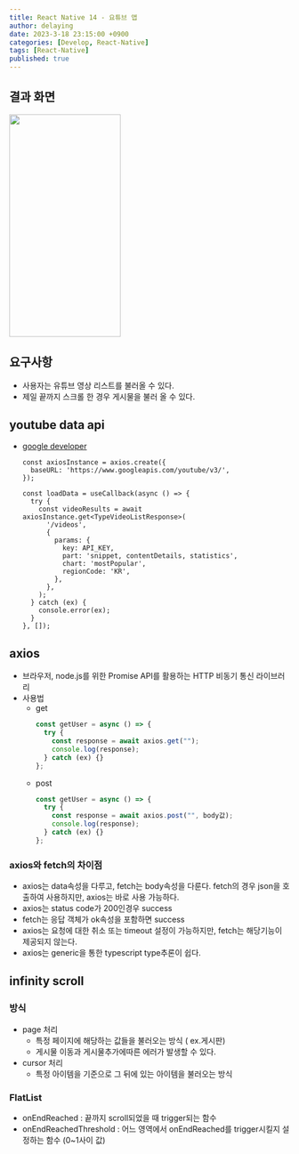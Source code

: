 ```yaml
---
title: React Native 14 - 요튜브 앱
author: delaying
date: 2023-3-18 23:15:00 +0900
categories: [Develop, React-Native]
tags: [React-Native]
published: true
---
```


## 결과 화면

<img src="https://user-images.githubusercontent.com/72879145/226363395-648b7286-3dfb-417f-9c14-74a08093990b.GIF" width="200" height="400">

## 요구사항

- 사용자는 유튜브 영상 리스트를 불러올 수 있다.
- 제일 끝까지 스크롤 한 경우 게시물을 불러 올 수 있다.

## youtube data api

- [google developer](https://developers.google.com/youtube/v3/getting-started?hl=ko)

  ```
  const axiosInstance = axios.create({
    baseURL: 'https://www.googleapis.com/youtube/v3/',
  });

  const loadData = useCallback(async () => {
    try {
      const videoResults = await axiosInstance.get<TypeVideoListResponse>(
        '/videos',
        {
          params: {
            key: API_KEY,
            part: 'snippet, contentDetails, statistics',
            chart: 'mostPopular',
            regionCode: 'KR',
          },
        },
      );
    } catch (ex) {
      console.error(ex);
    }
  }, []);
  ```

## axios

- 브라우저, node.js를 위한 Promise API를 활용하는 HTTP 비동기 통신 라이브러리
- 사용법
  - get
    ```jsx
    const getUser = async () => {
      try {
        const response = await axios.get("");
        console.log(response);
      } catch (ex) {}
    };
    ```
  - post
    ```jsx
    const getUser = async () => {
      try {
        const response = await axios.post("", body값);
        console.log(response);
      } catch (ex) {}
    };
    ```

### axios와 fetch의 차이점

- axios는 data속성을 다루고, fetch는 body속성을 다룬다.
  fetch의 경우 json을 호출하여 사용하지만, axios는 바로 사용 가능하다.
- axios는 status code가 200인경우 success
- fetch는 응답 객체가 ok속성을 포함하면 success
- axios는 요청에 대한 취소 또는 timeout 설정이 가능하지만, fetch는 해당기능이 제공되지 않는다.
- axios는 generic을 통한 typescript type추론이 쉽다.

## infinity scroll

### 방식

- page 처리
  - 특정 페이지에 해당하는 값들을 불러오는 방식 ( ex.게시판)
  - 게시물 이동과 게시물추가에따른 에러가 발생할 수 있다.
- cursor 처리
  - 특정 아이템을 기준으로 그 뒤에 있는 아이템을 불러오는 방식

### FlatList

- onEndReached : 끝까지 scroll되었을 때 trigger되는 함수
- onEndReachedThreshold : 어느 영역에서 onEndReached를 trigger시킬지 설정하는 함수 (0~1사이 값)
